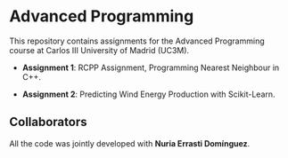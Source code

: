 # Advanced Programming

This repository contains assignments for the Advanced Programming course at Carlos III University of Madrid (UC3M).

- **Assignment 1**: RCPP Assignment, Programming Nearest Neighbour in C++.

- **Assignment 2**: Predicting Wind Energy Production with Scikit-Learn.

## Collaborators
All the code was jointly developed with **Nuria Errasti Domínguez**.
